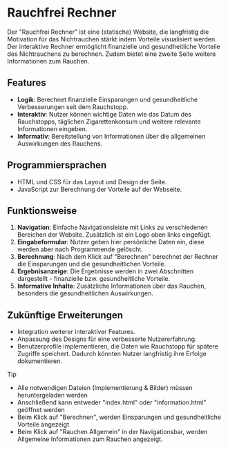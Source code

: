 # Rauchfrei Rechner

Der "Rauchfrei Rechner" ist eine (statische) Website, die langfristig die Motivation für das Nichtrauchen stärkt indem Vorteile visualisiert werden. Der interaktive Rechner ermöglicht finanzielle und gesundheitliche Vorteile des Nichtrauchens zu berechnen. Zudem bietet eine zweite Seite weitere Informationen zum Rauchen. 

## Features

- **Logik**: Berechnet finanzielle Einsparungen und gesundheitliche Verbesserungen seit dem Rauchstopp.
- **Interaktiv**: Nutzer können wichtige Daten wie das Datum des Rauchstopps, täglichen Zigarettenkonsum und weitere relevante Informationen eingeben.
- **Informativ**: Bereitstellung von Informationen über die allgemeinen Auswirkungen des Rauchens.

## Programmiersprachen

- HTML und CSS für das Layout und Design der Seite. 
- JavaScript zur Berechnung der Vorteile auf der Webseite.

## Funktionsweise

1. **Navigation**: Einfache Navigationsleiste mit Links zu verschiedenen Bereichen der Website. Zusätzlich ist ein Logo oben links eingefügt. 
2. **Eingabeformular**: Nutzer geben hier persönliche Daten ein, diese werden aber nach Programmende gelöscht. 
3. **Berechnung**: Nach dem Klick auf "Berechnen" berechnet der Rechner die Einsparungen und die gesundheitlichen Vorteile.
4. **Ergebnisanzeige**: Die Ergebnisse werden in zwei Abschnitten dargestellt - finanzielle bzw. gesundheitliche Vorteile.
6. **Informative Inhalte**: Zusätzliche Informationen über das Rauchen, besonders die gesundheitlichen Auswirkungen. 


## Zukünftige Erweiterungen

- Integration weiterer interaktiver Features.
- Anpassung des Designs für eine verbesserte Nutzererfahrung.
- Benutzerprofile implementieren, die Daten wie Rauchstopp für spätere Zugriffe speichert. Dadurch könnten Nutzer langfristig ihre Erfolge dokumentieren. 


> [!TIP]
> - Alle notwendigen Dateien (Implementierung & Bilder) müssen heruntergeladen werden
> - Anschließend kann entweder "index.html" oder "information.html" geöffnet werden
> - Beim Klick auf "Berechnen", werden Einsparungen und gesundheitliche Vorteile angezeigt
> - Beim Klick auf "Rauchen Allgemein" in der Navigationsbar, werden Allgemeine Informationen zum Rauchen angezeigt.
